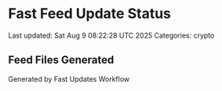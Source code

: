 # Fast Feed Update Status
Last updated: Sat Aug  9 08:22:28 UTC 2025
Categories: crypto

## Feed Files Generated

Generated by Fast Updates Workflow
